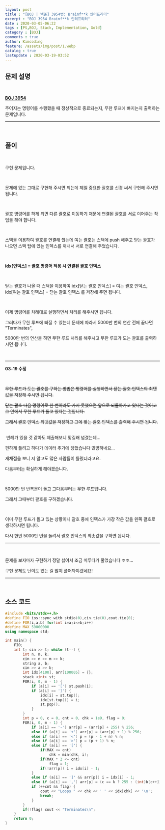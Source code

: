 ```yaml
---
layout: post
title : "[BOJ | 백준] 3954번: Brainf**k 인터프리터"
excerpt : "BOJ 3954 Brainf**k 인터프리터"
date : 2020-03-05-06:22
tags : [PS,BOJ, Stack, Implementation, Gold]
category : [BOJ]
comments : true
author: Kimcoding
feature: /assets/img/post/1.webp
catalog : true
lastupdate : 2020-03-19-03:52
---
```


## 문제 설명

<br/>

**[BOJ 3954](https://www.acmicpc.net/problem/3954)**


주어지는 명령어를 수행했을 때 정상적으로 종료되는지, 무한 루프에 빠지는지 출력하는 문제입니다.

---
<br/>

## 풀이

<br/>

구현 문제입니다.

<br/>

문제에 있는 그대로 구현해 주시면 되는데 제일 중요한 괄호를 신경 써서 구현해 주시면 됩니다.

<br/>

괄호 명령어를 하게 되면 다른 괄호로 이동하기 때문에
연결된 괄호를 서로 이어주는 작업을 해야 합니다.

<br/>

스택을 이용하여 괄호를 연결해 줬는데
여는 괄호는 스택에 push 해주고 닫는 괄호가 나오면 스택 탑에 있는 인덱스를 꺼내서 서로 연결해 주었습니다.

<br/>

**idx[인덱스] = 괄호 명령어 적용 시 연결된 괄호 인덱스**

<br/>

닫는 괄호가 나올 때 스택을 이용하여
idx[닫는 괄호 인덱스] = 여는 괄호 인덱스, idx[여는 괄호 인덱스] = 닫는 괄호 인덱스
를 저장해 주면 됩니다.

<br/>

이제 명령어를 차례대로 실행하면서 처리를 해주시면 됩니다.

그러다가 무한 루프에 빠질 수 있는데 문제에 따라서 5000만 번의 연산 전에 끝나면 "Terminates",

5000만 번의 연산을 하면 무한 루프 처리를 해주시고
무한 루프가 도는 괄호를 출력하시면 됩니다.

<br/>

---

**03-19 수정**

<br/>

~~무한 루프가 도는 괄호를 구하는 방법은 명령어를 실행하면서 닫는 괄호 인덱스의 최댓값을 저장해 주시면 됩니다.~~

~~닫는 괄호 다음 명령어로 한 번이라도 가지 못했으면 앞으로 되돌아가고 있다는 것이고 그 안에서 무한 루프가 돌고 있다는 것입니다.~~

~~그래서 괄호 인덱스 최댓값을 저장하고 그에 맞는 괄호 인덱스를 출력해 주시면 됩니다.~~

<br/>
﻿
반례가 있을 것 같아도 제출해보니 맞길래 넘겼는데…

편하게 풀려고 하다가 데이터 추가에 당했습니다 민망하네요…

재채점을 보니 저 말고도 많은 사람들이 틀렸더라고요.

다음부터는 확실하게 해야겠습니다.

<br/>

5000만 번 반복문이 돌고 그다음부터는 무한 루프입니다.

그래서 그때부터 괄호를 구하겠습니다.

<br/>

이미 무한 루프가 돌고 있는 상황이니 괄호 중에 인덱스가 가장 작은 값을 왼쪽 괄호로 생각하시면 됩니다.

다시 한번 5000만 번을 돌려서 괄호 인덱스의 최솟값을 구하면 됩니다.

---


<br/>

문제를 보자마자 구현하기 정말 싫어서 조금 미루다가 풀었습니다 ㅎㅎ...

구현 문제도 난이도 있는 걸 많이 풀어봐야겠네요!

---

<br/>

## <i class="fa fa-code"></i> 소스 코드

```cpp
#include <bits/stdc++.h>
#define FIO ios::sync_with_stdio(0),cin.tie(0),cout.tie(0);
#define FOR(i,a,b) for(int i=a;i<=b;i++)
#define MAX 50000000
using namespace std;

int main() {
    FIO;
    int t; cin >> t; while (t--) {
        int n, m, k;
        cin >> n >> m >> k;
        string a, b;
        cin >> a >> b;
        int idx[4100], arr[100005] = {};
        stack <int> st;
        FOR(i, 0, m - 1) {
            if (a[i] == '[') st.push(i);
            if (a[i] == ']') {
                idx[i] = st.top();
                idx[st.top()] = i;
                st.pop();
            }
        }
        int p = 0, c = 0, cnt = 0, chk = 1e9, flag = 0;
        FOR(i, 0, m - 1) {
            if (a[i] == '-') arr[p] = (arr[p] + 255) % 256;
            else if (a[i] == '+') arr[p] = (arr[p] + 1) % 256;
            else if (a[i] == '<') p = (p - 1 + n) % n;
            else if (a[i] == '>') p = (p + 1) % n;
            else if (a[i] == '[') {
                if(MAX <= cnt)
                    chk = min(chk, i);
                if(MAX * 2 <= cnt)
                    flag = 1;
                if(!arr[p]) i = idx[i] - 1;
            }
            else if (a[i] == ']' && arr[p]) i = idx[i] - 1;
            else if (a[i] == ',') arr[p] = (c == k ? 255 : (int)b[c++]);
            if (++cnt && flag) {
                cout << "Loops " << chk << ' ' << idx[chk] << '\n';
                break;
            }
        }
        if(!flag) cout << "Terminates\n";
    }
    return 0;
}
```

